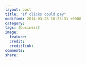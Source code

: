 ```yaml
---
layout: post
title: "If clicks could pay"
modified: 2014-03-28 10:25:31 +0000
category: 
tags: [business]
image:
  feature:  
  credit: 
  creditlink: 
comments: 
share: 
---
```

